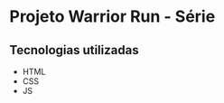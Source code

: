 # Projeto Warrior Run - Série

<!-- <p align="center">
  <img src="./src/gif/Warrior Nun.gif" alt="video da tela inicial do projeto" width="90%">
</p> -->

## Tecnologias utilizadas
- HTML
- CSS
- JS